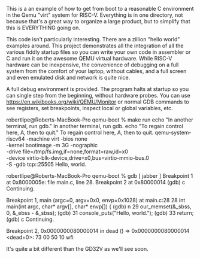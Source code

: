 This is a an example of how to get from boot to a reasonable C environment
in the Qemu "virt" system for RISC-V. Everything is in one directory, not
because that's a great way to organize a large product, but to simplify that
this is EVERYTHING going on.

This code isn't particularly interesting. There are a zillion "hello world"
examples around. This project demonstrates all the integration of all
the various fiddly startup files so you can write your own code in 
assembler or C and run it on the awesome QEMU virtual hardware. While RISC-V
hardware can be inexpensive, the convenience of debugging on a full
system from the comfort of your laptop, without cables, and a full screen
and even emulated disk and network is quite nice.

A full debug environment is provided. The program halts at startup so you
can single step from the beginning, without hardware probes. You can 
use https://en.wikibooks.org/wiki/QEMU/Monitor or normal GDB commands 
to see registers, set breakpoints, inspect local or global variables, etc.

robertlipe@Roberts-MacBook-Pro qemu-boot % make run
echo "In another terminal, run gdb."
In another terminal, run gdb.
echo "To regain control here, <ctrl>A, then <c> to quit."
To regain control here, <ctrl>A, then <c> to quit.
qemu-system-riscv64 -machine virt -bios none \
	-kernel bootimage -m 3G -nographic \
	-drive file=/tmp/fs.img,if=none,format=raw,id=x0 \
	-device virtio-blk-device,drive=x0,bus=virtio-mmio-bus.0 \
	-S -gdb tcp::25505
Hello, world.

robertlipe@Roberts-MacBook-Pro qemu-boot % gdb
[ jabber ] 
Breakpoint 1 at 0x8000005e: file main.c, line 28.
Breakpoint 2 at 0x80000014
(gdb) c
Continuing.

Breakpoint 1, main (argc=0, argv=0x0, envp=0x1028) at main.c:28
28	int main(int argc, char* argv[], char* envp[]) {
(gdb) n
29	  our_memset(&_sbss, 0, &_ebss - &_sbss);
(gdb)
31	  console_puts("Hello, world.");
(gdb)
33	  return;
(gdb) c
Continuing.

Breakpoint 2, 0x0000000080000014 in dead ()
=> 0x0000000080000014 <dead+0>:	73 00 50 10	wfi



It's quite a bit different than the GD32V as we'll see soon.
